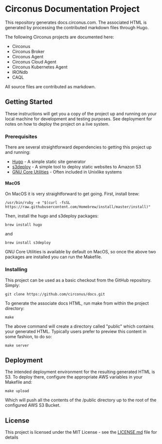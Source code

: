 # Circonus Documentation Project

This repository generates docs.circonus.com. The associated HTML is generated by processing the contributed markdown files through Hugo.

The following Circonus projects are documented here:
* Circonus
* Circonus Broker
* Circonus Agent
* Circonus Cloud Agent
* Circonus Kubernetes Agent
* IRONdb
* CAQL

All source files are contributed as markdown.

## Getting Started

These instructions will get you a copy of the project up and running on your local machine for development and testing purposes. See deployment for notes on how to deploy the project on a live system.

### Prerequisites

There are several straightforward dependencies to getting this project up and running:
* [Hugo](https://github.com/gohugoio/hugo) - A simple static site generator
* [s3deploy](https://github.com/bep/s3deploy) - A simple tool to deploy static websites to Amazon S3
* [GNU Core Utilities](https://www.gnu.org/software/coreutils/) - Often included in Unixlike systems

#### MacOS


On MacOS it is very straightforward to get going. First, install brew:

```
/usr/bin/ruby -e "$(curl -fsSL https://raw.githubusercontent.com/Homebrew/install/master/install)"
```

Then, install the hugo and s3deploy packages:

```
brew install hugo
```

and

```
brew install s3deploy
```

GNU Core Utilities is available by default on MacOS, so once the above two packages are installed you can run the Makefile.

### Installing

This project can be used as a basic checkout from the GitHub repository. Simply:
```
git clone https://github.com/circonus/docs.git
```

To generate the associate docs HTML, run make from within the project directory:
```
make
```

The above command will create a directory called "public" which contains your generated HTML. Typically users prefer to preview this content in some fashion, to do so:
```
make server
```

## Deployment

The intended deployment environment for the resulting generated HTML is S3. To deploy there, configure the appropriate AWS variables in your Makefile and:
```
make upload
```

Which will push all the contents of the /public directory up to the root of the configured AWS S3 Bucket.

## License

This project is licensed under the MIT License - see the [LICENSE.md](LICENSE.md) file for details
